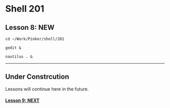 # Shell 201
## Lesson 8: NEW

`cd ~/Work/Pinker/shell/201`

`gedit &`

`nautilus . &`
___

## Under Constrcution
Lessons will continue here in the future.

#### [Lesson 9: NEXT](https://github.com/inkVerb/pinker/blob/master/201-shell/Lesson-09.md)

